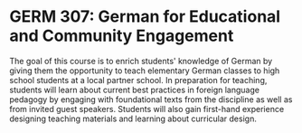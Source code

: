 # GERM 307: German for Educational and Community Engagement

The goal of this course is to enrich students' knowledge of German by giving them the opportunity to teach elementary German classes to high school students at a local partner school. In preparation for teaching, students will learn about current best practices in foreign language pedagogy by engaging with foundational texts from the discipline as well as from invited guest speakers. Students will also gain first-hand experience designing teaching materials and learning about curricular design.
